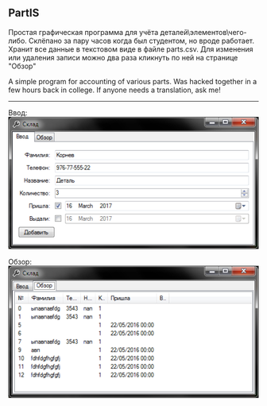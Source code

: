 PartIS
---
Простая графическая программа для учёта деталей\элементов\чего-либо. Склёпано за пару часов когда был студентом, но вроде работает. Хранит все данные в текстовом виде в файле parts.csv. Для изменения или удаления записи можно два раза кликнуть по ней на странице "Обзор"

A simple program for accounting of various parts. Was hacked together in a few hours back in college. If anyone needs a translation, ask me!

---
Ввод:
![Ввод](/DetailIS/img/PartIS_entry.png)

Обзор:
![Обзор](/DetailIS/img/PartIS_view.png)
